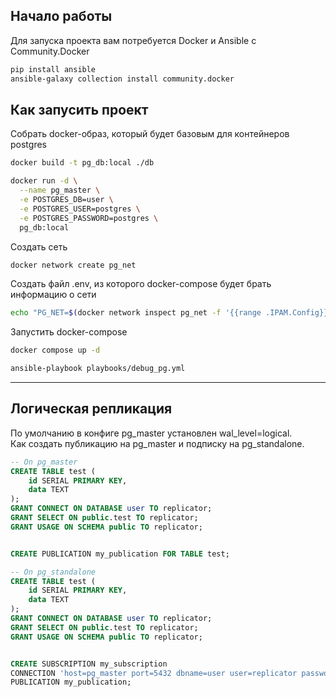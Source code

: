 ## Начало работы
Для запуска проекта вам потребуется Docker и Ansible с Community.Docker
```bash
pip install ansible
ansible-galaxy collection install community.docker
```
## Как запусить проект
Собрать docker-образ, который будет базовым для контейнеров postgres
```bash
docker build -t pg_db:local ./db

docker run -d \
  --name pg_master \
  -e POSTGRES_DB=user \
  -e POSTGRES_USER=postgres \
  -e POSTGRES_PASSWORD=postgres \
  pg_db:local

```
Создать сеть
```bash
docker network create pg_net
```
Создать файл .env, из которого docker-compose будет брать информацию о сети
```bash
echo "PG_NET=$(docker network inspect pg_net -f '{{range .IPAM.Config}}{{.Subnet}}{{end}}')" > .env
```
Запустить docker-compose
```bash
docker compose up -d
```
```bash
ansible-playbook playbooks/debug_pg.yml
```

***
## Логическая репликация
По умолчанию в конфиге pg_master установлен wal_level=logical.  
Как создать публикацию на pg_master и подписку на pg_standalone.
```sql
-- On pg_master
CREATE TABLE test (
    id SERIAL PRIMARY KEY,
    data TEXT
);
GRANT CONNECT ON DATABASE user TO replicator;
GRANT SELECT ON public.test TO replicator;
GRANT USAGE ON SCHEMA public TO replicator;


CREATE PUBLICATION my_publication FOR TABLE test;
```
```sql
-- On pg_standalone
CREATE TABLE test (
    id SERIAL PRIMARY KEY,
    data TEXT
);
GRANT CONNECT ON DATABASE user TO replicator;
GRANT SELECT ON public.test TO replicator;
GRANT USAGE ON SCHEMA public TO replicator;


CREATE SUBSCRIPTION my_subscription
CONNECTION 'host=pg_master port=5432 dbname=user user=replicator password=pass'
PUBLICATION my_publication;

```
